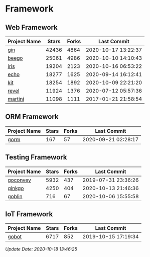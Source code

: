 # Framework

## Web Framework

| Project Name | Stars | Forks | Last Commit |
| ------------ | ----- | ----- | ----------- |
| [gin](https://github.com/gin-gonic/gin) | 42436 | 4864 | 2020-10-17 13:22:37 |
| [beego](https://github.com/astaxie/beego) | 25061 | 4986 | 2020-10-10 14:10:43 |
| [iris](https://github.com/kataras/iris) | 19204 | 2123 | 2020-10-16 06:53:22 |
| [echo](https://github.com/labstack/echo) | 18277 | 1625 | 2020-09-14 16:12:41 |
| [kit](https://github.com/go-kit/kit) | 18254 | 1892 | 2020-10-09 22:21:20 |
| [revel](https://github.com/revel/revel) | 11924 | 1376 | 2020-07-12 05:57:36 |
| [martini](https://github.com/go-martini/martini) | 11098 | 1111 | 2017-01-21 21:58:54 |

## ORM Framework

| Project Name | Stars | Forks | Last Commit |
| ------------ | ----- | ----- | ----------- |
| [gorm](https://github.com/jinzhu/gorm) | 167 | 57 | 2020-09-21 02:28:17 |

## Testing Framework

| Project Name | Stars | Forks | Last Commit |
| ------------ | ----- | ----- | ----------- |
| [goconvey](https://github.com/smartystreets/goconvey) | 5932 | 437 | 2019-07-31 23:36:26 |
| [ginkgo](https://github.com/onsi/ginkgo) | 4250 | 404 | 2020-10-13 21:46:36 |
| [goblin](https://github.com/franela/goblin) | 716 | 67 | 2020-10-06 15:55:58 |

## IoT Framework

| Project Name | Stars | Forks | Last Commit |
| ------------ | ----- | ----- | ----------- |
| [gobot](https://github.com/hybridgroup/gobot) | 6717 | 852 | 2019-10-15 17:19:34 |

*Update Date: 2020-10-18 13:46:25*